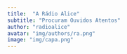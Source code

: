 ```yaml
---
title:  "A Rádio Alice"
subtitle: "Procuram Ouvidos Atentos"
author: "radioalice"
avatar: "img/authors/ra.png"
image: "img/capa.png"
---
```


